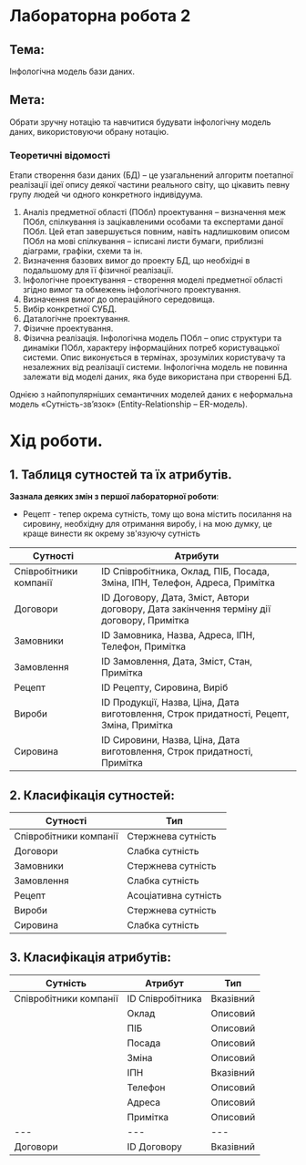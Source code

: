 # Лабораторна робота 2
## Тема: 
Інфологічна модель бази даних.
## Мета: 
Обрати зручну нотацію та навчитися будувати інфологічну модель даних, використовуючи обрану нотацію.

### Теоретичні відомості

Етапи створення бази даних (БД) – це узагальнений алгоритм поетапної
реалізації ідеї опису деякої частини реального світу, що цікавить певну групу
людей чи одного конкретного індивідуума.
1. Аналіз предметної області (ПОбл) проектування – визначення меж ПОбл,
спілкування із зацікавленими особами та експертами даної ПОбл. Цей етап
завершується повним, навіть надлишковим описом ПОбл на мові спілкування –
ісписані листи бумаги, приблизні діаграми, графіки, схеми та ін.
2. Визначення базових вимог до проекту БД, що необхідні в подальшому для
її фізичної реалізації.
3. Інфологічне проектування – створення моделі предметної області згідно
вимог та обмежень інфологічного проектування.
4. Визначення вимог до операційного середовища.
5. Вибір конкретної СУБД.
6. Даталогічне проектування.
7. Фізичне проектування.
8. Фізична реалізація.
Інфологічна модель ПОбл – опис структури та динаміки ПОбл, характеру
інформаційних потреб користувацької системи. Опис виконується в термінах,
зрозумілих користувачу та незалежних від реалізації системи. Інфологічна
модель не повинна залежати від моделі даних, яка буде використана при
створенні БД.

Однією з найпопулярніших семантичних моделей даних є неформальна
модель «Сутність-зв’язок» (Entity-Relationship – ER-модель).

# Хід роботи.

## 1. Таблиця сутностей та їх атрибутів.

**Зазнала деяких змін з першої лабораторної роботи**:
* Рецепт - тепер окрема сутність, тому що вона містить посилання на сировину, необхідну для отримання виробу, і на мою думку, це краще винести як окрему зв'язуючу сутність

| Сутності                  | Атрибути |
| --- | --- |
| Співробітники компанії    | ID Співробітника, Оклад, ПІБ, Посада, Зміна, ІПН, Телефон, Адреса, Примітка                |
| Договори                  | ID Договору, Дата, Зміст, Автори договору, Дата закінчення терміну дії договору, Примітка  |
| Замовники                 | ID Замовника, Назва, Адреса, ІПН, Телефон, Примітка   |
| Замовлення                | ID Замовлення, Дата, Зміст, Стан, Примітка    |
| Рецепт                    | ID Рецепту, Сировина, Виріб  |
| Вироби                    | ID Продукції, Назва, Ціна, Дата виготовлення, Строк придатності, Рецепт, Зміна, Примітка   |
| Cировина                  | ID Сировини, Назва, Ціна, Дата виготовлення, Строк придатності, Примітка  |

## 2. Класифікація сутностей:

| Сутності                  | Тип |
| --- | --- |
| Співробітники компанії    | Стержнева сутність    |
| Договори                  | Слабка сутність       |
| Замовники                 | Стержнева сутність    |
| Замовлення                | Слабка сутність       |
| Рецепт                    | Асоціативна сутність  |
| Вироби                    | Стержнева сутність    |
| Cировина                  | Слабка сутність       |

## 3. Класифікація атрибутів:

| Сутність                  | Атрибут                   | Тип |
| --- | --- | --- |
| Співробітники компанії    | ID Співробітника          | Вказівний         |
|                           | Оклад                     | Описовий          |
|                           | ПІБ                       | Описовий          |
|                           | Посада                    | Описовий          |
|                           | Зміна                     | Описовий          |
|                           | ІПН                       | Вказівний         |
|                           | Телефон                   | Описовий          |
|                           | Адреса                    | Описовий          |
|                           | Примітка                  | Описовий          |
| --- | --- | --- |
| Договори                  | ID Договору               | Вказівний         |